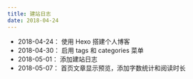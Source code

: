 ```yaml
---
title: 建站日志
date: 2018-04-24
---
```

* 2018-04-24： 使用 Hexo 搭建个人博客  
* 2018-04-30： 启用 tags 和 categories 菜单
* 2018-05-01： 添加建站日志
* 2018-05-07： 首页文章显示预览，添加字数统计和阅读时长